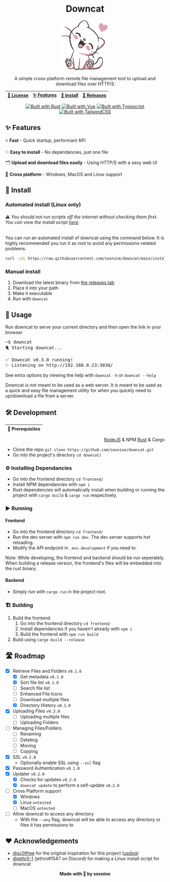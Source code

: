 <div align="center">

# Downcat

![](assets/downcat-sm.png)

A simple cross-platform remote file management tool to upload and download files over HTTP/S

[📜 License](LICENSE.md)  |  [✨ Features](#-features) | [🎉 Install](#-install) | [🎁 Releases](https://github.com/sexnine/downcat/releases)
-- | -- | -- | -- 

[![Built with Rust](https://img.shields.io/badge/-Rust-ea4800?style=for-the-badge&logo=rust&logoColor=white)](https://www.rust-lang.org/)
[![Built with Vue](https://img.shields.io/badge/-Vue-42b883?style=for-the-badge&logo=vue.js&logoColor=white)](https://vuejs.org/)
[![Built with Typescript](https://img.shields.io/badge/-Typescript-2f74c0?style=for-the-badge&logo=typescript&logoColor=white)](https://www.typescriptlang.org/)
[![Built with TailwindCSS](https://img.shields.io/badge/-Tailwind-38bdf8?style=for-the-badge&logo=tailwindcss&logoColor=white)](https://tailwindcss.com/)

</div>


## ✨ Features
⚡ **Fast** - Quick startup, performant API

✨ **Easy to install** - No dependancies, just one file

🗂 **Upload and download files easily** - Using HTTP/S with a sexy web UI

🌈 **Cross platform** - Windows, MacOS and Linux support

## 🎉 Install

### Automated install (Linux only)

###### ⚠ You should not run scripts off the internet without checking them first.  You can view the install script [here](install/downcat_linux.sh).

You can run an automated install of downcat using the command below.  It is highly recommended you run it as root to avoid any permissions-related problems.

```sh
curl -sSL https://raw.githubusercontent.com/sexnine/downcat/main/install/downcat_linux.sh | sudo bash
```

### Manual install

1. Download the latest binary from [the releases tab](https://github.com/sexnine/downcat/releases)
2. Place it into your path
3. Make it executable
4. Run with `downcat`

## 🤔 Usage

Run downcat to serve your current directory and then open the link in your browser

<pre><samp>~$ <kbd>downcat</kbd>
🐈 Starting downcat...

✅ Downcat v0.3.0 running!
✨ Listening on http://192.168.0.23:3030/
</samp></pre>

See extra options by viewing the help with `downcat -h` or `downcat --help`

Downcat is not meant to be used as a web server.  It is meant to be used as a quick and easy file management utility for when you quickly need to up/download a file from a server.

## 🛠 Development

<div align="right">

📜 **Prerequisites** |
 -- |
[NodeJS](https://nodejs.org/) & NPM
[Rust](https://www.rust-lang.org/tools/install) & Cargo

</div>

- Clone the repo `git clone https://github.com/sexnine/downcat.git`
- Go into the project's directory `cd downcat/`
  
### ⚙ Installing Dependancies
- Go into the frontend directory `cd frontend/`
- Install NPM dependancies with `npm i`
- Rust dependencies will automatically install when building or running the project with `cargo build` & `cargo run` respectively.

### ▶ Running

#### Frontend
- Go into the frontend directory `cd frontend/`
- Run the dev server with `npm run dev`.  The dev server supports hot reloading.
- Modify the API endpoint in `.env.development` if you need to.

Note: While developing, the frontend and backend should be run seperately.  When building a release version, the frontend's files will be embedded into the rust binary.

#### Backend
- Simply run with `cargo run` in the project root.

### 🏗 Building
1. Build the frontend
   1. Go into the frontend directory `cd frontend/`
   2. Install dependancies if you haven't already with `npm i`
   3. Build the frontend with `npm run build`
2. Build using `cargo build --release`

## 🛣 Roadmap
- [x] Retrieve Files and Folders `v0.1.0`
  - [x] Get metadata `v0.1.0`
  - [x] Sort file list `v0.1.0`
  - [ ] Search file list
  - [ ] Enhanced File Icons
  - [ ] Download multiple files
  - [x] Directory History `v0.1.0`
- [x] Uploading Files `v0.3.0`
  - [ ] Uploading multiple files
  - [ ] Uploading Folders
- [ ] Managing Files/Folders
  - [ ] Renaming
  - [ ] Deleting
  - [ ] Moving
  - [ ] Copying
- [x] SSL `v0.2.0`
  - Optionally enable SSL using `--ssl` flag
- [x] Password Authentication `v0.1.0`
- [x] Updater `v0.2.0`
  - [x] Checks for updates `v0.2.0`
  - [x] `downcat update` to perform a self-update `v0.2.0`
- [ ] Cross Platform support
  - [x] Windows
  - [x] Linux `untested`
  - [ ] MacOS `untested`
- [ ] Allow downcat to access any directory
  - With the `--any` flag, downcat will be able to access any directory or files it has permissions to

## ❤ Acknowledgements
- [@sc0tfree](https://github.com/sc0tfree) for the original inspiration for this project ([updog](https://github.com/sc0tfree/updog))
- [@jethr0-1](https://github.com/jethr0-1) (jethro#1547 on Discord) for making a Linux install script for downcat

<div align="center">

  **Made with 💖 by sexnine**

</div>
